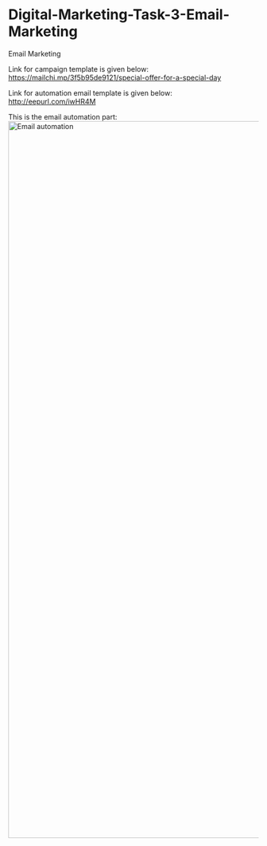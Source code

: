 # Digital-Marketing-Task-3-Email-Marketing

Email Marketing

Link for campaign template is given below:
https://mailchi.mp/3f5b95de9121/special-offer-for-a-special-day

Link for automation email template is given below:
http://eepurl.com/iwHR4M

This is the email automation part:
<img width="1440" alt="Email automation" src="https://github.com/Sumedh-Shinde/Digital-Marketing-Task-3-Email-Marketing/assets/93199716/798014e3-265c-418d-aeeb-71c9013d6c91">
